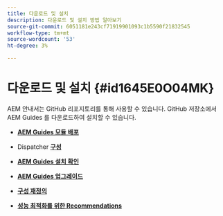 ```yaml
---
title: 다운로드 및 설치
description: 다운로드 및 설치 방법 알아보기
source-git-commit: 6051181e243cf71919901093c1b5590f21832545
workflow-type: tm+mt
source-wordcount: '53'
ht-degree: 3%

---
```



# 다운로드 및 설치 {#id1645E0O04MK}

AEM 안내서는 GitHub 리포지토리를 통해 사용할 수 있습니다. GitHub 저장소에서 AEM Guides 를 다운로드하여 설치할 수 있습니다.

- **[AEM Guides 모듈 배포](download-install-dxml-first-time.md)**

- Dispatcher **[구성](download-install-configure-dispatcher.md)**

- **[AEM Guides 설치 확인](download-install-verify-dxml-installation.md)**

- **[AEM Guides 업그레이드](download-install-upgrade-dxml.md)**

- **[구성 재정의](download-install-additional-config-override.md)**

- **[성능 최적화를 위한 Recommendations](download-install-recommend-perf-optimiz.md)**


